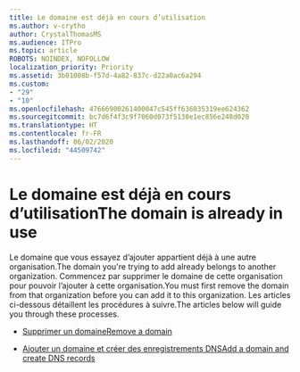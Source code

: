 ```yaml
---
title: Le domaine est déjà en cours d’utilisation
ms.author: v-crytho
author: CrystalThomasMS
ms.audience: ITPro
ms.topic: article
ROBOTS: NOINDEX, NOFOLLOW
localization_priority: Priority
ms.assetid: 3b01008b-f57d-4a82-837c-d22a0ac6a294
ms.custom:
- "29"
- "10"
ms.openlocfilehash: 47666900261400047c545ff636035319ee624362
ms.sourcegitcommit: bc7d6f4f3c9f7060d073f5130e1ec856e248d020
ms.translationtype: HT
ms.contentlocale: fr-FR
ms.lasthandoff: 06/02/2020
ms.locfileid: "44509742"
---
```

# <a name="the-domain-is-already-in-use"></a><span data-ttu-id="5f2bb-102">Le domaine est déjà en cours d’utilisation</span><span class="sxs-lookup"><span data-stu-id="5f2bb-102">The domain is already in use</span></span>

<span data-ttu-id="5f2bb-103">Le domaine que vous essayez d’ajouter appartient déjà à une autre organisation.</span><span class="sxs-lookup"><span data-stu-id="5f2bb-103">The domain you're trying to add already belongs to another organization.</span></span> <span data-ttu-id="5f2bb-104">Commencez par supprimer le domaine de cette organisation pour pouvoir l’ajouter à cette organisation.</span><span class="sxs-lookup"><span data-stu-id="5f2bb-104">You must first remove the domain from that organization before you can add it to this organization.</span></span> <span data-ttu-id="5f2bb-105">Les articles ci-dessous détaillent les procédures à suivre.</span><span class="sxs-lookup"><span data-stu-id="5f2bb-105">The articles below will guide you through these processes.</span></span>
  
- [<span data-ttu-id="5f2bb-106">Supprimer un domaine</span><span class="sxs-lookup"><span data-stu-id="5f2bb-106">Remove a domain</span></span>](https://docs.microsoft.com/microsoft-365/admin/get-help-with-domains/remove-a-domain)

- [<span data-ttu-id="5f2bb-107">Ajouter un domaine et créer des enregistrements DNS</span><span class="sxs-lookup"><span data-stu-id="5f2bb-107">Add a domain and create DNS records</span></span>](https://docs.microsoft.com/microsoft-365/admin/get-help-with-domains/create-dns-records-at-any-dns-hosting-provider)
